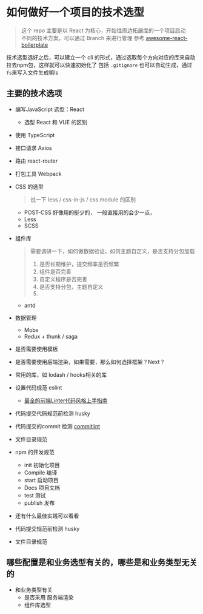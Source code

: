 # 如何做好一个项目的技术选型

> 这个 repo 主要是以 React 为核心，开始往周边拓展库的一个项目启动\
> 不同的技术方案，可以通过 Branch 来进行管理
> 参考 [awesome-react-boilerplate](https://linghucong.js.org/awesome-react-boilerplate/)

技术选型选好之后，可以建立一个 cli 的形式，通过选取每个方向对应的库来自动拉去npm包，这样就可以快速初始化了
包括 `.gitignore` 也可以自动生成，通过`fs`来写入文件生成嘛ls

## 主要的技术选项
- 编写JavaScript 选型：React

    - 选型 React 和 VUE 的区别

- 使用 TypeScript

- 接口请求 Axios

- 路由 react-router  

- 打包工具 Webpack 

- CSS 的选型

  > 说一下 less / css-in-js / css module 的区别

  - POST-CSS 好像用的挺少的，
    一般直接用的会少一点，
  - Less
  - SCSS
  
- 组件库 
  >需要调研一下，如何做数据验证，如何主题自定义，是否支持分包加载
  > 1. 是否长期维护，提交频率是否频繁
  > 2. 组件是否完善
  > 3. 自定义程序是否完善
  > 4. 是否支持分包，主题自定义
  > 5. 
  - antd 
  
- 数据管理
    - Mobx 
    - Redux + thunk / saga
    
- 是否需要使用模板

- 是否需要使用后端渲染，如果需要，那么如何选择框架？Next？

- 常用的库，如 lodash / hooks相关的库  

- 设置代码规范 eslint

    - [最全的前端Linter代码风格上手指南](https://github.com/haixiangyan/linter-guide)

- 代码提交代码规范前检测 husky

- 代码提交的commit 检测 [commitlint](https://github.com/conventional-changelog/commitlint)

- 文件目录规范

- npm 的开发规范

    - init 初始化项目
    - Compile 编译
    - start 启动项目
    - Docs 项目文档
    - test 测试
    - publish 发布

- 还有什么最佳实践可以看看

- 代码提交规范前检测 husky

- 文件目录规范



## 哪些配置是和业务选型有关的，哪些是和业务类型无关的

- 和业务类型有关
  - 是否采用 服务端渲染
  - 组件库选型
